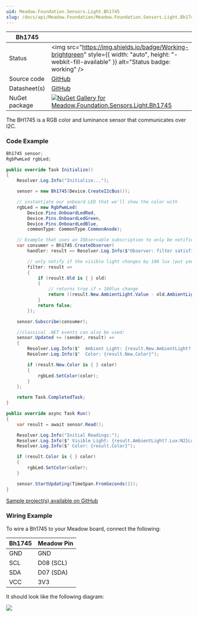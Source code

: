 ```yaml
---
uid: Meadow.Foundation.Sensors.Light.Bh1745
slug: /docs/api/Meadow.Foundation/Meadow.Foundation.Sensors.Light.Bh1745
---
```


| Bh1745 | |
|--------|--------|
| Status | <img src="https://img.shields.io/badge/Working-brightgreen" style={{ width: "auto", height: "-webkit-fill-available" }} alt="Status badge: working" /> |
| Source code | [GitHub](https://github.com/WildernessLabs/Meadow.Foundation/tree/main/Source/Meadow.Foundation.Peripherals/Sensors.Light.Bh1745) |
| Datasheet(s) | [GitHub](https://github.com/WildernessLabs/Meadow.Foundation/tree/main/Source/Meadow.Foundation.Peripherals/Sensors.Light.Bh1745/Datasheet) |
| NuGet package | <a href="https://www.nuget.org/packages/Meadow.Foundation.Sensors.Light.Bh1745/" target="_blank"><img src="https://img.shields.io/nuget/v/Meadow.Foundation.Sensors.Light.Bh1745.svg?label=Meadow.Foundation.Sensors.Light.Bh1745" alt="NuGet Gallery for Meadow.Foundation.Sensors.Light.Bh1745" /></a> |

The BH1745 is a RGB color and luminance sensor that communicates over I2C.

### Code Example

```csharp
Bh1745 sensor;
RgbPwmLed rgbLed;

public override Task Initialize()
{
    Resolver.Log.Info("Initialize...");

    sensor = new Bh1745(Device.CreateI2cBus());

    // instantiate our onboard LED that we'll show the color with
    rgbLed = new RgbPwmLed(
        Device.Pins.OnboardLedRed,
        Device.Pins.OnboardLedGreen,
        Device.Pins.OnboardLedBlue,
        commonType: CommonType.CommonAnode);

    // Example that uses an IObservable subscription to only be notified
    var consumer = Bh1745.CreateObserver(
        handler: result => Resolver.Log.Info($"Observer: filter satisfied: {result.New.AmbientLight?.Lux:N2}Lux, old: {result.Old?.AmbientLight?.Lux:N2}Lux"),

        // only notify if the visible light changes by 100 lux (put your hand over the sensor to trigger)
        filter: result =>
        {
            if (result.Old is { } old)
            {
                // returns true if > 100lux change
                return ((result.New.AmbientLight.Value - old.AmbientLight.Value).Abs().Lux > 100);
            }
            return false;
        });

    sensor.Subscribe(consumer);

    //classical .NET events can also be used:
    sensor.Updated += (sender, result) =>
    {
        Resolver.Log.Info($"  Ambient Light: {result.New.AmbientLight?.Lux:N2}Lux");
        Resolver.Log.Info($"  Color: {result.New.Color}");

        if (result.New.Color is { } color)
        {
            rgbLed.SetColor(color);
        }
    };

    return Task.CompletedTask;
}

public override async Task Run()
{
    var result = await sensor.Read();

    Resolver.Log.Info("Initial Readings:");
    Resolver.Log.Info($" Visible Light: {result.AmbientLight?.Lux:N2}Lux");
    Resolver.Log.Info($" Color: {result.Color}");

    if (result.Color is { } color)
    {
        rgbLed.SetColor(color);
    }

    sensor.StartUpdating(TimeSpan.FromSeconds(1));
}

```

[Sample project(s) available on GitHub](https://github.com/WildernessLabs/Meadow.Foundation/tree/main/Source/Meadow.Foundation.Peripherals/Sensors.Light.Bh1745/Samples/Bh1745_Sample)

### Wiring Example

To wire a Bh1745 to your Meadow board, connect the following:

| Bh1745  | Meadow Pin  |
|---------|-------------|
| GND     | GND         |
| SCL     | D08 (SCL)   |
| SDA     | D07 (SDA)   |
| VCC     | 3V3         |

It should look like the following diagram:

<img src="/API_Assets/Meadow.Foundation.Sensors.Light.Bh1745/Bh1745_Frizzing.png"  />




